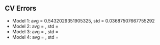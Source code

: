 ## CV Errors

- Model 1: avg = 0.5432029351905325, std = 0.03687507667755292
- Model 2: avg = , std = 
- Model 3: avg = , std = 
- Model 4: avg = , std = 